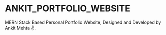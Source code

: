 # ANKIT_PORTFOLIO_WEBSITE
MERN Stack Based Personal Portfolio Website, Designed and Developed by Ankit Mehta ✌.
